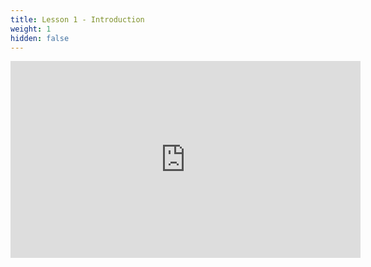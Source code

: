 ```yaml
---
title: Lesson 1 - Introduction
weight: 1
hidden: false
---
```


<iframe width="560" height="315" src="https://www.youtube.com/embed/KQm-gfobUm8" frameborder="0" allow="autoplay; encrypted-media" allowfullscreen></iframe>
